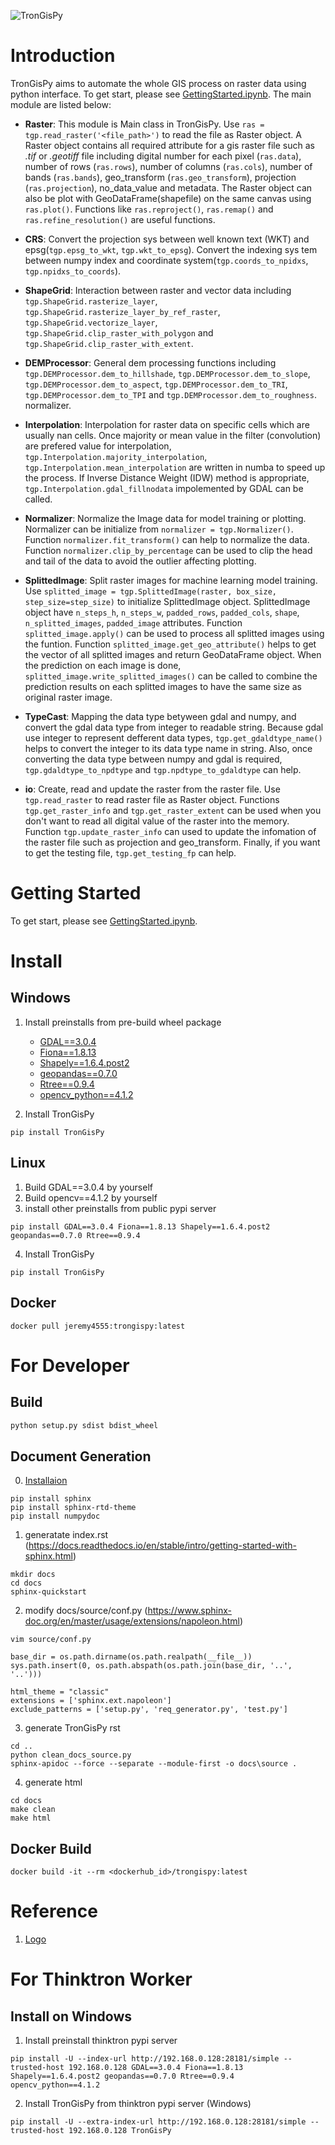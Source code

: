 ![TronGisPy](https://raw.githubusercontent.com/thinktron/TronGisPy/master/static/trongispy.02-01.png)

# Introduction
TronGisPy aims to automate the whole GIS process on raster data using python interface. To get start, please see [GettingStarted.ipynb](https://github.com/thinktron/TronGisPy/blob/master/GettingStarted.ipynb). The main module are listed below:

- **Raster**: This module is Main class in TronGisPy. Use `ras = tgp.read_raster('<file_path>')` to read the file as Raster object. A Raster object contains all required attribute for a gis raster file such as *.tif* or *.geotiff* file including digital number for each pixel (`ras.data`), number of rows (`ras.rows`), number of columns (`ras.cols`), number of bands (`ras.bands`), geo_transform (`ras.geo_transform`), projection (`ras.projection`), no_data_value and metadata. The Raster object can also be plot with GeoDataFrame(shapefile) on the same canvas using `ras.plot()`. Functions like `ras.reproject()`, `ras.remap()` and `ras.refine_resolution()` are useful functions.

- **CRS**: Convert the projection sys between well known text (WKT) and epsg(`tgp.epsg_to_wkt`, `tgp.wkt_to_epsg`). Convert the indexing sys tem between numpy index and coordinate system(`tgp.coords_to_npidxs`, `tgp.npidxs_to_coords`).

- **ShapeGrid**: Interaction between raster and vector data including `tgp.ShapeGrid.rasterize_layer`, `tgp.ShapeGrid.rasterize_layer_by_ref_raster`, `tgp.ShapeGrid.vectorize_layer`, `tgp.ShapeGrid.clip_raster_with_polygon` and `tgp.ShapeGrid.clip_raster_with_extent`.

- **DEMProcessor**: General dem processing functions including `tgp.DEMProcessor.dem_to_hillshade`, `tgp.DEMProcessor.dem_to_slope`, `tgp.DEMProcessor.dem_to_aspect`, `tgp.DEMProcessor.dem_to_TRI`, `tgp.DEMProcessor.dem_to_TPI` and `tgp.DEMProcessor.dem_to_roughness`.
normalizer.
- **Interpolation**: Interpolation for raster data on specific cells which are usually nan cells. Once majority or mean value in the filter (convolution) are prefered value for interpolation, `tgp.Interpolation.majority_interpolation`, `tgp.Interpolation.mean_interpolation` are written in numba to speed up the process. If Inverse Distance Weight (IDW) method is appropriate, `tgp.Interpolation.gdal_fillnodata` impolemented by GDAL can be called.

- **Normalizer**: Normalize the Image data for model training or plotting. Normalizer can be initialize from `normalizer = tgp.Normalizer()`. Function `normalizer.fit_transform()` can help to normalize the data. Function `normalizer.clip_by_percentage` can be used to clip the head and tail of the data to avoid the outlier affecting plotting.

- **SplittedImage**: Split raster images for machine learning model training. Use `splitted_image = tgp.SplittedImage(raster, box_size, step_size=step_size)` to initialize SplittedImage object. SplittedImage object have `n_steps_h`, `n_steps_w`, `padded_rows`, `padded_cols`, `shape`, `n_splitted_images`, `padded_image` attributes. Function `splitted_image.apply()` can be used to process all splitted images using the funtion. Function `splitted_image.get_geo_attribute()` helps to get the vector of all splitted images and return GeoDataFrame object. When the prediction on each image is done, `splitted_image.write_splitted_images()` can be called to combine the prediction results on each splitted images to have the same size as original raster image.

- **TypeCast**: Mapping the data type betyween gdal and numpy, and convert the gdal data type from integer to readable string. Because gdal use integer to represent defferent data types, `tgp.get_gdaldtype_name()` helps to convert the integer to its data type name in string. Also, once converting the data type between numpy and gdal is required, `tgp.gdaldtype_to_npdtype` and `tgp.npdtype_to_gdaldtype` can help.

- **io**: Create, read and update the raster from the raster file. Use `tgp.read_raster` to read raster file as Raster object. Functions `tgp.get_raster_info` and `tgp.get_raster_extent` can be used when you don't want to read all digital value of the raster into the memory. Function `tgp.update_raster_info` can used to update the infomation of the raster file such as projection and geo_transform. Finally, if you want to get the testing file, `tgp.get_testing_fp` can help.

<!-- 6. AeroTriangulation: Do the aero-triangulation calculation.
10. GisIO: Some file-based gis functions. -->

# Getting Started
To get start, please see [GettingStarted.ipynb](https://github.com/thinktron/TronGisPy/blob/master/GettingStarted.ipynb).

# Install
## Windows
1. Install preinstalls from pre-build wheel package
    - [GDAL==3.0.4](https://www.lfd.uci.edu/~gohlke/pythonlibs/#gdal)
    - [Fiona==1.8.13](https://www.lfd.uci.edu/~gohlke/pythonlibs/#fiona)
    - [Shapely==1.6.4.post2](https://www.lfd.uci.edu/~gohlke/pythonlibs/#shapely)
    - [geopandas==0.7.0](https://www.lfd.uci.edu/~gohlke/pythonlibs/#geopandas)
    - [Rtree==0.9.4](https://www.lfd.uci.edu/~gohlke/pythonlibs/#rtree)
    - [opencv_python==4.1.2](https://www.lfd.uci.edu/~gohlke/pythonlibs/#opencv)

2. Install TronGisPy
```
pip install TronGisPy
```

## Linux
1. Build GDAL==3.0.4 by yourself
2. Build opencv==4.1.2 by yourself
3. install other preinstalls from public pypi server
```
pip install GDAL==3.0.4 Fiona==1.8.13 Shapely==1.6.4.post2 geopandas==0.7.0 Rtree==0.9.4
```
4. Install TronGisPy
```
pip install TronGisPy
```
## Docker
```
docker pull jeremy4555:trongispy:latest
```
<!-- 
## Taiwan DataCube
1. uninstall gdal
```
pip uninstall gdal
```

2. install requirements for gdal
```
sudo apt-get install python3-dev build-essential libssl-dev libffi-dev libxml2-dev libxslt1-dev zlib1g-dev
```


3. add gdal path
```
echo "export CPLUS_INCLUDE_PATH=/usr/include/gdal" >> ~/.profile
echo "export C_INCLUDE_PATH=/usr/include/gdal" >> ~/.profile
source ~/.profile
```

4. install gdal
```
pip install GDAL==3.0.4
``` -->

# For Developer
## Build
```bash
python setup.py sdist bdist_wheel
```
## Document Generation
0. [Installaion](https://sphinx-rtd-tutorial.readthedocs.io/en/latest/install.html)
```
pip install sphinx
pip install sphinx-rtd-theme
pip install numpydoc
```

1. generatate index.rst (https://docs.readthedocs.io/en/stable/intro/getting-started-with-sphinx.html)
```
mkdir docs
cd docs
sphinx-quickstart
```

2. modify docs/source/conf.py (https://www.sphinx-doc.org/en/master/usage/extensions/napoleon.html)
```
vim source/conf.py
```
```
base_dir = os.path.dirname(os.path.realpath(__file__))
sys.path.insert(0, os.path.abspath(os.path.join(base_dir, '..', '..')))

html_theme = "classic"
extensions = ['sphinx.ext.napoleon']
exclude_patterns = ['setup.py', 'req_generator.py', 'test.py']
```

3. generate TronGisPy rst
```
cd ..
python clean_docs_source.py
sphinx-apidoc --force --separate --module-first -o docs\source .
```

4. generate html
```
cd docs
make clean
make html
```

## Docker Build
```
docker build -it --rm <dockerhub_id>/trongispy:latest
```


# Reference
1. [Logo](https://github.com/thinktron/TronGisPy/blob/master/static/trongispy.01-01.png)


# For Thinktron Worker
## Install on Windows
1. Install preinstall thinktron pypi server
```
pip install -U --index-url http://192.168.0.128:28181/simple --trusted-host 192.168.0.128 GDAL==3.0.4 Fiona==1.8.13 Shapely==1.6.4.post2 geopandas==0.7.0 Rtree==0.9.4 opencv_python==4.1.2
```

2. Install TronGisPy from thinktron pypi server (Windows)
```
pip install -U --extra-index-url http://192.168.0.128:28181/simple --trusted-host 192.168.0.128 TronGisPy
```
